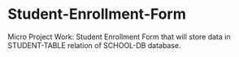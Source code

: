 # Student-Enrollment-Form
Micro Project Work: Student Enrollment Form that will store data in STUDENT-TABLE relation of SCHOOL-DB database.
